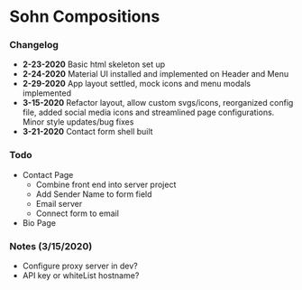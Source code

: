 # Sohn Compositions 

### Changelog
- **2-23-2020** Basic html skeleton set up
- **2-24-2020** Material UI installed and implemented on Header and Menu
- **2-29-2020** App layout settled, mock icons and menu modals implemented
- **3-15-2020** Refactor layout, allow custom svgs/icons, reorganized config file, added social media icons and streamlined page configurations. Minor style updates/bug fixes
- **3-21-2020** Contact form shell built

### Todo
- Contact Page
  - Combine front end into server project
  - Add Sender Name to form field
  - Email server
  - Connect form to email
- Bio Page

### Notes (3/15/2020)
- Configure proxy server in dev?
- API key or whiteList hostname?